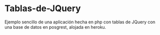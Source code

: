 Tablas-de-JQuery
================

Ejemplo sencillo de una aplicación hecha en php con tablas de JQuery con una base de datos en posgrest, alojada en heroku.
